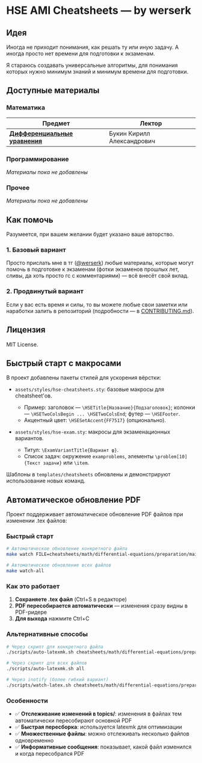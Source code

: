 # HSE AMI Cheatsheets — by werserk

## Идея

Иногда не приходит понимания, как решать ту или иную задачу. А иногда просто нет времени для подготовки к экзаменам.

Я стараюсь создавать универсальные алгоритмы, для понимания которых нужно минимум знаний и минимум времени для подготовки.

## Доступные материалы

### Математика

| Предмет | Лектор |
|---------|--------|
| **[Дифференциальные уравнения](cheatsheets/math/differential-equations/)** | Букин Кирилл Александрович |

### Программирование
*Материалы пока не добавлены*

### Прочее
*Материалы пока не добавлены*

## Как помочь

Разумеется, при вашем желании будет указано ваше авторство.

### 1. Базовый вариант
Просто прислать мне в тг ([@werserk](https://t.me/werserk)) любые материалы, которые могут помочь в подготовке к экзаменам (фотки экзаменов прошлых лет, сливы, да хоть просто гс с комментариями) — всё внесёт свой вклад.

### 2. Продвинутый вариант
Если у вас есть время и силы, то вы можете любые свои заметки или наработки залить в репозиторий (подробности — в [CONTRIBUTING.md]()).


## Лицензия
MIT License.

## Быстрый старт с макросами

В проект добавлены пакеты стилей для ускорения вёрстки:

- `assets/styles/hse-cheatsheets.sty`: базовые макросы для cheatsheet'ов.
  - Пример: заголовок — `\HSETitle{Название}{Подзаголовок}`; колонки — `\HSETwoColsBegin ... \HSETwoColsEnd`; футер — `\HSEFooter`.
  - Акцентный цвет: `\HSESetAccent{FF7517}` (опционально).

- `assets/styles/hse-exam.sty`: макросы для экзаменационных вариантов.
  - Титул: `\ExamVariantTitle{Вариант φ}`.
  - Список задач: окружение `examproblems`, элементы `\problem[10]{Текст задачи}` или `\item`.

Шаблоны в `templates/cheatsheets` обновлены и демонстрируют использование новых команд.

## Автоматическое обновление PDF

Проект поддерживает автоматическое обновление PDF файлов при изменении .tex файлов:

### Быстрый старт

```bash
# Автоматическое обновление конкретного файла
make watch FILE=cheatsheets/math/differential-equations/preparation/main.tex

# Автоматическое обновление всех файлов
make watch-all
```

### Как это работает

1. **Сохраняете .tex файл** (Ctrl+S в редакторе)
2. **PDF пересобирается автоматически** — изменения сразу видны в PDF-ридере
3. **Для выхода** нажмите Ctrl+C

### Альтернативные способы

```bash
# Через скрипт для конкретного файла
./scripts/auto-latexmk.sh cheatsheets/math/differential-equations/preparation/main.tex

# Через скрипт для всех файлов
./scripts/auto-latexmk.sh all

# Через inotify (более гибкий вариант)
./scripts/watch-latex.sh cheatsheets/math/differential-equations/preparation/main.tex
```

### Особенности

- ✅ **Отслеживание изменений в topics/**: изменения в файлах тем автоматически пересобирают основной PDF
- ✅ **Быстрая пересборка**: используется latexmk для оптимизации
- ✅ **Множественные файлы**: можно отслеживать несколько файлов одновременно
- ✅ **Информативные сообщения**: показывает, какой файл изменился и когда пересобрался PDF
